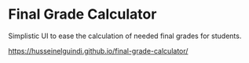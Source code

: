 # Final Grade Calculator
Simplistic UI to ease the calculation of needed final grades for students.

https://husseinelguindi.github.io/final-grade-calculator/
